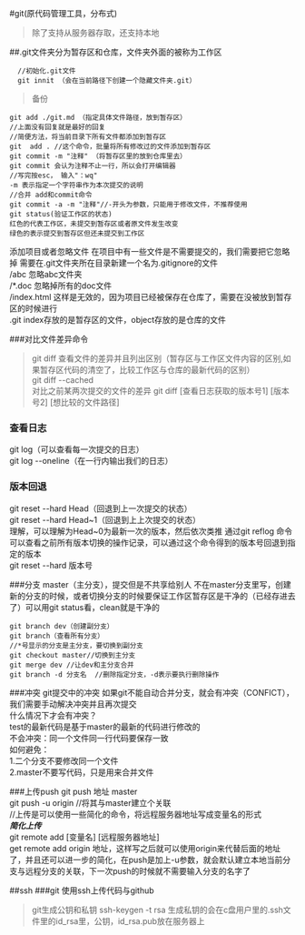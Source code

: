 #git(原代码管理工具，分布式)
>除了支持从服务器存取，还支持本地

##.git文件夹分为暂存区和仓库，文件夹外面的被称为工作区

      //初始化.git文件
      git innit （会在当前路径下创建一个隐藏文件夹.git）

>备份

    git add ./git.md （指定具体文件路径，放到暂存区）
    //上面没有回复就是最好的回复
    //简便方法，将当前目录下所有文件都添加到暂存区
    git  add . //这个命令，批量将所有修改过的文件添加到暂存区
    git commit -m "注释" （将暂存区里的放到仓库里去）
    git commit 会认为注释不止一行，所以会打开编辑器
    //写完按esc， 输入"：wq"
    -m 表示指定一个字符串作为本次提交的说明
    //合并 add和commit命令
    git commit -a -m "注释"//-开头为参数，只能用于修改文件，不推荐使用
    git status(验证工作区的状态)
    红色的代表工作区，未提交到暂存区或者原文件发生改变
    绿色的表示提交到暂存区但还未提交到工作区

添加项目或者忽略文件
在项目中有一些文件是不需要提交的，我们需要把它忽略掉
需要在.git文件夹所在目录新建一个名为.gitignore的文件<br>
/abc 忽略abc文件夹<br>
/*.doc 忽略掉所有的doc文件<br>
/index.html 这样是无效的，因为项目已经被保存在仓库了，需要在没被放到暂存区的时候进行<br>
.git index存放的是暂存区的文件，object存放的是仓库的文件

###对比文件差异命令
>git diff 查看文件的差异并且列出区别（暂存区与工作区文件内容的区别,如果暂存区代码的清空了，比较工作区与仓库的最新代码的区别）<br>
git diff --cached <br>
对比之前某两次提交的文件的差异
git diff [查看日志获取的版本号1] [版本号2] [想比较的文件路径]

### 查看日志 
git log（可以查看每一次提交的日志）<br>
git log --oneline（在一行内输出我们的日志）

### 版本回退
git reset --hard Head（回退到上一次提交的状态）<br>
git reset --hard Head~1（回退到上上次提交的状态）<br>
理解，可以理解为Head~0为最新一次的版本，然后依次类推
通过git reflog 命令可以查看之前所有版本切换的操作记录，可以通过这个命令得到的版本号回退到指定的版本<br>
git reset --hard 版本号<br>

###分支
master（主分支），提交但是不共享给别人
不在master分支里写，创建新的分支的时候，或者切换分支的时候要保证工作区暂存区是干净的（已经存进去了）可以用git status看，clean就是干净的

    git branch dev（创建副分支）
    git branch（查看所有分支）
    //*号显示的分支是主分支，要切换到副分支
    git checkout master//切换到主分支
    git merge dev //让dev和主分支合并
    git branch -d 分支名  //删除指定分支，-d表示要执行删除操作

###冲突 git提交中的冲突
如果git不能自动合并分支，就会有冲突（CONFICT），我们需要手动解决冲突并且再次提交<br>
什么情况下才会有冲突？<br>
test的最新代码是基于master的最新的代码进行修改的<br>
不会冲突：同一个文件同一行代码要保存一致<br>
如何避免：<br>
1.二个分支不要修改同一个文件<br>
2.master不要写代码，只是用来合并文件<br>

###上传push
git push 地址 master <br>
git push -u origin //将其与master建立个关联<br>
//上传是可以使用一些简化的命令，将远程服务器地址写成变量名的形式<br>
***简化上传***<br>
git remote add [变量名] [远程服务器地址] <br>
get remote add origin 地址，这样写之后就可以使用origin来代替后面的地址了，并且还可以进一步的简化，在push是加上-u参数，就会默认建立本地当前分支与远程分支的关联，下一次push的时候就不需要输入分支的名字了 

##ssh
###git 使用ssh上传代码与github
>git生成公钥和私钥
ssh-keygen -t rsa
生成私钥的会在c盘用户里的.ssh文件里的id_rsa里，公钥，id_rsa.pub放在服务器上

